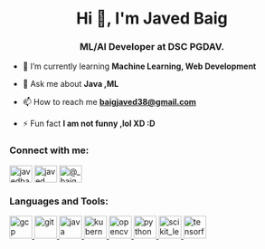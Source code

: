 <h1 align="center">Hi 👋, I'm Javed Baig</h1>
<h3 align="center">ML/AI Developer at DSC PGDAV.</h3>

- 🌱 I’m currently learning **Machine Learning, Web Development**

- 💬 Ask me about **Java ,ML**

- 📫 How to reach me **baigjaved38@gmail.com**

- ⚡ Fun fact **I am not funny ,lol XD :D**

<h3 align="left">Connect with me:</h3>
<p align="left">
<a href="https://twitter.com/javedbaig25" target="blank"><img align="center" src="https://cdn.jsdelivr.net/npm/simple-icons@3.0.1/icons/twitter.svg" alt="javedbaig25" height="30" width="40" /></a>
<a href="https://linkedin.com/in/javed baig" target="blank"><img align="center" src="https://cdn.jsdelivr.net/npm/simple-icons@3.0.1/icons/linkedin.svg" alt="javed baig" height="30" width="40" /></a>
<a href="https://instagram.com/@_baig_sahab_" target="blank"><img align="center" src="https://cdn.jsdelivr.net/npm/simple-icons@3.0.1/icons/instagram.svg" alt="@_baig_sahab_" height="30" width="40" /></a>
</p>

<h3 align="left">Languages and Tools:</h3>
<p align="left"> <a href="https://cloud.google.com" target="_blank"> <img src="https://www.vectorlogo.zone/logos/google_cloud/google_cloud-icon.svg" alt="gcp" width="40" height="40"/> </a> <a href="https://git-scm.com/" target="_blank"> <img src="https://www.vectorlogo.zone/logos/git-scm/git-scm-icon.svg" alt="git" width="40" height="40"/> </a> <a href="https://www.java.com" target="_blank"> <img src="https://devicons.github.io/devicon/devicon.git/icons/java/java-original-wordmark.svg" alt="java" width="40" height="40"/> </a> <a href="https://kubernetes.io" target="_blank"> <img src="https://www.vectorlogo.zone/logos/kubernetes/kubernetes-icon.svg" alt="kubernetes" width="40" height="40"/> </a> <a href="https://opencv.org/" target="_blank"> <img src="https://www.vectorlogo.zone/logos/opencv/opencv-icon.svg" alt="opencv" width="40" height="40"/> </a> <a href="https://www.python.org" target="_blank"> <img src="https://devicons.github.io/devicon/devicon.git/icons/python/python-original.svg" alt="python" width="40" height="40"/> </a> <a href="https://scikit-learn.org/" target="_blank"> <img src="https://upload.wikimedia.org/wikipedia/commons/0/05/Scikit_learn_logo_small.svg" alt="scikit_learn" width="40" height="40"/> </a> <a href="https://www.tensorflow.org" target="_blank"> <img src="https://www.vectorlogo.zone/logos/tensorflow/tensorflow-icon.svg" alt="tensorflow" width="40" height="40"/> </a> </p>

